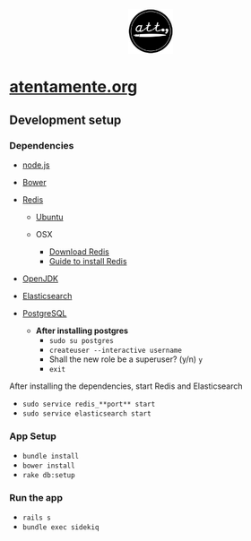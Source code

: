 <p  style="text-align: center">
<img src="/public/assets/images/site/att_logo.png" width="80">
</p>

# [atentamente.org](http://atentamente.org)

## Development setup

### Dependencies

* [node.js](https://nodejs.org/en/)

* [Bower](http://bower.io/)

* [Redis](http://redis.io/)
    * [Ubuntu](https://www.digitalocean.com/community/tutorials/how-to-install-and-use-redis)

    * OSX
        * [Download Redis](http://redis.io/download)
        * [Guide to install Redis](http://jasdeep.ca/2012/05/installing-redis-on-mac-os-x/)
* [OpenJDK](http://openjdk.java.net/install/)

* [Elasticsearch](https://www.elastic.co/)

* [PostgreSQL](http://www.postgresql.org/)
    * **After installing postgres**
        * `sudo su postgres`
        * `createuser --interactive username `
        * Shall the new role be a superuser? (y/n) `y`
        * `exit`

After installing the dependencies, start Redis and Elasticsearch

* `sudo service redis_**port** start`
* `sudo service elasticsearch start`

### App Setup

* `bundle install`
* `bower install`
* `rake db:setup`

### Run the app

* `rails s`
* `bundle exec sidekiq`
